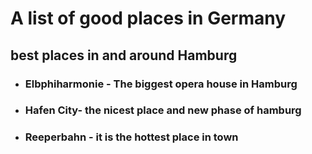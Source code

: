 # A list of good places in Germany

## best places in and around Hamburg

- ### Elbphiharmonie - The biggest opera house in Hamburg

- ### Hafen City- the nicest place and new phase of hamburg

- ### Reeperbahn - it is the hottest place in town 
